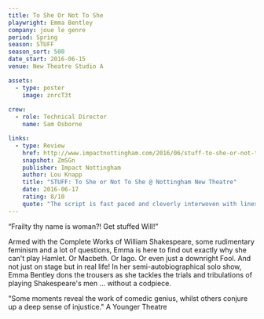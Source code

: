 ```yaml
---
title: To She Or Not To She
playwright: Emma Bentley
company: joue le genre
period: Spring
season: STUFF
season_sort: 500
date_start: 2016-06-15
venue: New Theatre Studio A

assets:
  - type: poster
    image: znrcT3t
    
crew:
  - role: Technical Director
    name: Sam Osborne

links:
  - type: Review
    href: http://www.impactnottingham.com/2016/06/stuff-to-she-or-not-to-she-nottingham-new-theatre/
    snapshot: ZmSGn
    publisher: Impact Nottingham
    author: Lou Knapp
    title: "STUFF: To She or Not To She @ Nottingham New Theatre"
    date: 2016-06-17
    rating: 8/10
    quote: "The script is fast paced and cleverly interwoven with lines and phrases coined by the Bard. It is refreshing to watch Shakespeare explored from a different angle, with a modern and feminist approach. "
---
```


“Frailty thy name is woman?! Get stuffed Will!”

Armed with the Complete Works of William Shakespeare, some rudimentary feminism and a lot of questions, Emma is here to find out exactly why she can't play Hamlet. Or Macbeth. Or Iago. Or even just a downright Fool. And not just on stage but in real life! In her semi-autobiographical solo show, Emma Bentley dons the trousers as she tackles the trials and tribulations of playing Shakespeare's men ... without a codpiece.

"Some moments reveal the work of comedic genius, whilst others conjure up a deep sense of injustice."
A Younger Theatre
